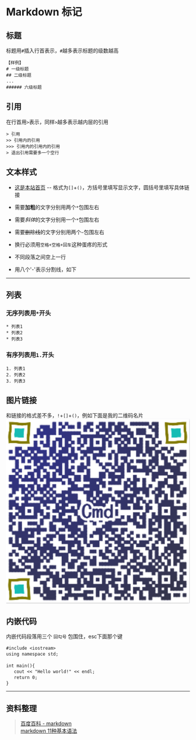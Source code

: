 # Markdown 标记
## 标题
标题用`#`插入行首表示，`#`越多表示标题的级数越高
```
【样例】
# 一级标题
## 二级标题
...
###### 六级标题
```

## 引用
在行首用`>`表示，同样`>`越多表示越内层的引用
```
> 引用
>> 引用内的引用
>>> 引用内的引用内的引用
> 退出引用需要多一个空行  
```

## 文本样式
* [这是本站首页](http://cmd-cmd.github.io/) -- 格式为`[]`+`()`，方括号里填写显示文字，圆括号里填写具体链接  
* 需要**加粗**的文字分别用两个`*`包围左右  
* 需要*斜体*的文字分别用一个`*`包围左右  
* 需要~~删除线~~的文字分别用两个`~`包围左右  
* 换行必须用`空格+空格+回车`这种蛋疼的形式  

* 不同段落之间空上一行  
* 用八个'-'表示分割线，如下   

--------

## 列表
### 无序列表用`*`开头
```
* 列表1
* 列表2
* 列表3
```

### 有序列表用`1.`开头
```
1. 列表1
2. 列表2
3. 列表3
```

## 图片链接
和链接的格式差不多，`!`+`[]`+`()`，例如下面是我的二维码名片
![我的二维码名片](../img/connect.png)

## 内嵌代码
内嵌代码段落用三个 `回勾号` 包围住，esc下面那个键
```
#include <iostream>
using namespace std;

int main(){
   cout << "Hello world!" << endl;
   return 0;
}
```

--------

## 资料整理
> [百度百科 - markdown](http://baike.baidu.com/subview/2311114/2311114.htm)  
> [markdown 11种基本语法](http://www.cnblogs.com/hnrainll/p/3514637.html)
